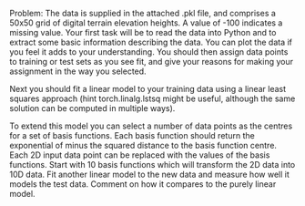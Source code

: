 Problem:
The data is supplied in the attached .pkl file, and comprises a 50x50 grid of digital terrain
elevation heights. A value of -100 indicates a missing value. Your first task will be to read the
data into Python and to extract some basic information describing the data. You can plot the
data if you feel it adds to your understanding.
You should then assign data points to training or test sets as you see fit, and give your
reasons for making your assignment in the way you selected.

Next you should fit a linear model to your training data using a linear least squares approach
(hint torch.linalg.lstsq might be useful, although the same solution can be computed in
multiple ways).

To extend this model you can select a number of data points as the centres for a set of basis
functions. Each basis function should return the exponential of minus the squared distance to
the basis function centre. Each 2D input data point can be replaced with the values of the
basis functions. Start with 10 basis functions which will transform the 2D data into 10D data.
Fit another linear model to the new data and measure how well it models the test data.
Comment on how it compares to the purely linear model.

